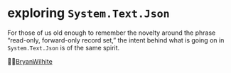 # exploring `System.Text.Json`

For those of us old enough to remember the novelty around the phrase “read-only, forward-only record set,” the intent behind what is going on in `System.Text.Json` is of the same spirit.

🐙🐱[BryanWilhite](https://github.com/BryanWilhite)
